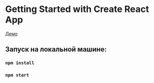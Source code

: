 # Getting Started with Create React App

[Демо](https://react-skypro-test.surge.sh/)

## Запуск на локальной машине:

### `npm install`

### `npm start`
